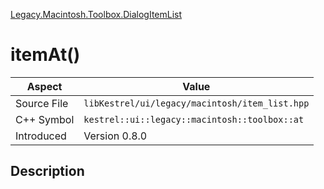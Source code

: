 [Legacy.Macintosh.Toolbox.DialogItemList](index)
# itemAt()
| Aspect | Value |
| --- | --- |
| Source File | `libKestrel/ui/legacy/macintosh/item_list.hpp` |
| C++ Symbol | `kestrel::ui::legacy::macintosh::toolbox::at` |
| Introduced | Version 0.8.0 |
## Description

